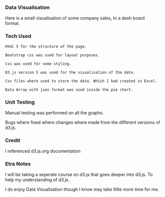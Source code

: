 ### Data Visualisation

Here is a small visualisation of some company sales, In a dash board format.

### Tech Used

    Html 5 for the structure of the page.

    Bootstrap css was used for layout purposes.

    Css was used for some styling.

    D3.js version 5 was used for the visualisation of the data.

    Csv files where used to store the data. Which I had created in Excel.

    Data Array with json format was used inside the pie chart.

### Unit Testing

 Manual testing was performed on all the graphs.

 Bugs where fixed where changes where made from the different versions of d3.js.

 ### Credit 

 I referenced d3.js.org documentation

 ### Etra Notes

 I will be taking a seperate course on d3.js that goes deeper into d3.js. To help my understanding of d3.js.

 I do enjoy Data Visualisation though I know may take little more time for me.